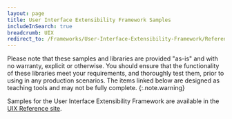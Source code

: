 ```yaml
---
layout: page
title: User Interface Extensibility Framework Samples
includeInSearch: true
breadcrumb: UIX
redirect_to: /Frameworks/User-Interface-Extensibility-Framework/Reference/Samples/
---
```


Please note that these samples and libraries are provided "as-is" and with no warranty, explicit or otherwise. You should ensure that the functionality of these libraries meet your requirements, and thoroughly test them, prior to using in any production scenarios.  The items linked below are designed as teaching tools and may not be fully complete.
{:.note.warning}

Samples for the User Interface Extensibility Framework are available in the [UIX Reference site]({{site.baseurl}}/Frameworks/User-Interface-Extensibility-Framework/Reference/Samples/).

